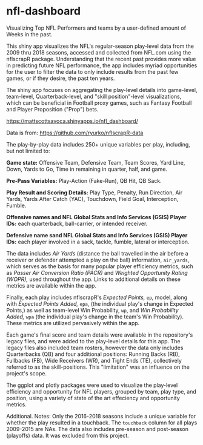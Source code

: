 # nfl-dashboard
Visualizing Top NFL Performers and teams by a user-defined amount of Weeks in the past.

This shiny app visualizes the NFL's regular-season play-level data from the 2009 thru 2018 seasons, accessed and collected from NFL.com using the nflscrapR package. Understanding that the recent past provides more value in predicting future NFL performance, the app includes myriad opportunities for the user to filter the data to only include results from the past few games, or if they desire, the past ten years.  

The shiny app focuses on aggregating the play-level details into game-level, team-level, Quarterback-level, and "skill position"-level visualizations, which can be beneficial in Football proxy games, such as Fantasy Football and Player Proposition ("Prop") bets.

https://mattscottsavoca.shinyapps.io/nfl_dashboard/

Data is from: https://github.com/ryurko/nflscrapR-data

The play-by-play data includes 250+ unique variables per play, including, but not limited to:


**Game state:** Offensive Team, Defensive Team, Team Scores, Yard Line, Down, Yards to Go, Time in remaining in quarter, half, and game.


**Pre-Pass Variables:** Play-Action (Fake-Run), QB Hit, QB Sack.


**Play Result and Scoring Details:** Play Type, Penalty, Run Direction, Air Yards, Yards After Catch (YAC), Touchdown, Field Goal, Interception, Fumble.


**Offensive names and NFL Global Stats and Info Services (GSIS) Player IDs:** each quarterback, ball-carrier, or intended receiver.


**Defensive name sand NFL Global Stats and Info Services (GSIS) Player IDs:** each player involved in a sack, tackle, fumble, lateral or interception.


The data includes *Air Yards* (distance the ball travelled in the air before a receiver or defender attempted a play on the ball) information, `air_yards`, which serves as the basis for many popular player efficiency metrics, such as *Passer Air Conversion Ratio (PACR)* and *Weighted Opportunity Rating (WOPR),* used throughout the app. Links to additional details on these metrics are available within the app. 

Finally, each play includes nflscrapR's *Expected Points,* `ep`, model, along with *Expected Points Added,* `epa`, (the individual play's change in Expected Points,) as well as team-level Win Probability, `wp`, and *Win Probability Added,* `wpa` (the individual play's change in the team's Win Probability). These metrics are utilized pervasively within the app.

Each game's final score and team details were available in the repository's legacy files, and were added to the play-level details for this app. The legacy files also included team rosters, however the data only includes Quarterbacks (QB) and four additional positions: Running Backs (RB), Fullbacks (FB), Wide Receivers (WR), and Tight Ends (TE), collectively referred to as the skill-positions. This "limitation" was an influence on the project's scope.

The ggplot and plotly packages were used to visualize the play-level efficiency and opportunity for NFL players, grouped by team, play type, and position, using a variety of state of the art effeciency and opportunity metrics.

Additional. Notes: 
Only the 2016-2018 seasons include a unique  variable for whether the play resulted in a touchback. The `touchback` column for all plays 2009-2015 are NAs.
The data also includes pre-season and post-season (playoffs) data. It was excluded from this project.

